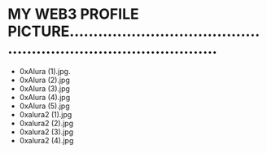 # MY WEB3 PROFILE PICTURE....................................................................................
- 0xAlura (1).jpg.
- 0xAlura (2).jpg
- 0xAlura (3).jpg
- 0xAlura (4).jpg
- 0xAlura (5).jpg
- 0xalura2 (1).jpg
- 0xalura2 (2).jpg
- 0xalura2 (3).jpg
- 0xalura2 (4).jpg
